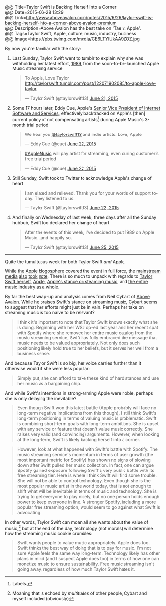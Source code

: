 @@ Title=Taylor Swift is Backing Herself Into a Corner  
@@ Date=2015-06-28 13:29  
@@ Link=http://www.aboveavalon.com/notes/2015/6/26/taylor-swift-is-backing-herself-into-a-corner-above-avalon-premium  
@@ Description=Above Avalon has the best take on 'Tae v. Apple'.  
@@ Tags=Taylor Swift, Apple, culture, music, industry, business  
@@ Image=https://pbs.twimg.com/media/CE6LTYIUkAA9ZOZ.jpg  

By now you're familiar with the story:

1. Last Sunday, Taylor Swift went to tumblr to explain why she was withholding her latest effort, [1989](https://en.wikipedia.org/wiki/1989_(Taylor_Swift_album)), from the soon-to-be-launched Apple Music streaming service
	<blockquote class="twitter-tweet" lang="en"><p lang="en" dir="ltr">To Apple, Love Taylor &#10;<a href="http://taylorswift.tumblr.com/post/122071902085/to-apple-love-taylor">http://taylorswift.tumblr.com/post/122071902085/to-apple-love-taylor</a></p>&mdash; Taylor Swift (@taylorswift13) <a href="https://twitter.com/taylorswift13/status/612575467787407360">June 21, 2015</a></blockquote> <script async src="//platform.twitter.com/widgets.js" charset="utf-8"></script>
2. Some 17 hours later, Eddy Cue, Apple's [Senior Vice President of Internet Software and Services](https://www.apple.com/pr/bios/eddy-cue.html), effectively backtracked on Apple's [then] current policy of not compensating artists[^la] during Apple Music's 3-month trial period
	<blockquote class="twitter-tweet" lang="en"><p lang="en" dir="ltr">We hear you <a href="https://twitter.com/taylorswift13">@taylorswift13</a> and indie artists. Love, Apple</p>&mdash; Eddy Cue (@cue) <a href="https://twitter.com/cue/status/612824947342229504">June 22, 2015</a></blockquote> <script async src="//platform.twitter.com/widgets.js" charset="utf-8"></script>
	<blockquote class="twitter-tweet" lang="en"><p lang="en" dir="ltr"><a href="https://twitter.com/hashtag/AppleMusic?src=hash">#AppleMusic</a> will pay artist for streaming, even during customer’s free trial period</p>&mdash; Eddy Cue (@cue) <a href="https://twitter.com/cue/status/612824775220555776">June 22, 2015</a></blockquote> <script async src="//platform.twitter.com/widgets.js" charset="utf-8"></script>
3. Still Sunday, Swift took to Twitter to acknowledge Apple's change of heart
	<blockquote class="twitter-tweet" lang="en"><p lang="en" dir="ltr">I am elated and relieved. Thank you for your words of support today. They listened to us.</p>&mdash; Taylor Swift (@taylorswift13) <a href="https://twitter.com/taylorswift13/status/612841136311390209">June 22, 2015</a></blockquote> <script async src="//platform.twitter.com/widgets.js" charset="utf-8"></script>
4. And finally on Wednesday of last week, three days after all the Sunday hubbub, Swift too declared her change of heart
	<blockquote class="twitter-tweet" lang="en"><p lang="en" dir="ltr">After the events of this week, I&#39;ve decided to put 1989 on Apple Music...and happily so.</p>&mdash; Taylor Swift (@taylorswift13) <a href="https://twitter.com/taylorswift13/status/614092816940167168">June 25, 2015</a></blockquote> <script async src="//platform.twitter.com/widgets.js" charset="utf-8"></script>
	
<hr class="small" />

Quite the tumultuous week for both Taylor Swift *and* Apple. 

While [the](http://daringfireball.net/linked/2015/06/21/taylor-swift-apple-music) [Apple](http://sixcolors.com/link/2015/06/taylor-swifts-1989-to-be-on-apple-music/) [blogosphere](http://www.macstories.net/linked/taylor-swift-criticizes-apple-music-for-lack-of-artist-compensation-in-free-trial-period/) covered the event in full force, the [mainstream](http://www.wsj.com/articles/taylor-swift-withholds-album-from-apple-music-1434916050) [media](http://www.forbes.com/sites/georgehoward/2015/06/21/the-real-message-in-taylor-swifts-open-letter-to-apple-music-be-more-like-me/) [also](http://www.theatlantic.com/entertainment/archive/2015/06/taylor-swift-apple-music/396470/) [took](http://usatoday.com/videos/life/music/2015/06/21/29068579/) [note](http://www.huffingtonpost.com/2015/06/21/taylor-swift-apple-music_n_7631054.html). There is so much to unpack with regards to [Taylor Swift herself](http://time.com/3554468/why-taylor-swift-spotify/), [Apple](https://www.apple.com/pr/library/2003/04/28Apple-Launches-the-iTunes-Music-Store.html), [Apple's stance on steaming music](http://allthingsd.com/20130110/beats-jimmy-iovine-on-steve-jobs-spotify-and-why-he-can-make-subscriptions-work/), and [the entire music industry as a whole](http://www.economist.com/news/business/21599350-record-bosses-now-hope-online-streaming-could-become-big-enough-business-arrest-their).

By far the best wrap-up and analysis comes from Neil Cybart of [Above Avalon](http://www.aboveavalon.com/notes/2015/6/26/taylor-swift-is-backing-herself-into-a-corner-above-avalon-premium). While he praises Swift's stance on streaming music, Cybart seems to suggest that her efforts might just be in vain. Perhaps her take on streaming music is too naive to be relevant? 
>I think it's important to note that Taylor Swift knows exactly what she is doing. Beginning with her WSJ op-ed last year and her recent spat with Spotify where she removed her entire music catalog from the music streaming service, Swift has fully embraced the message that music needs to be valued appropriately. Not only does such positioning likely hold true to her beliefs, but it serves her well from a business sense.

And because Taylor Swift is so big, her voice carries further than it otherwise would if she were less popular:
>Simply put, she can afford to take these kind of hard stances and use her music as a bargaining chip.

And while Swift's intentions in strong-arming Apple were noble, perhaps she is only delaying the inevitable?
>Even though Swift won this latest battle (Apple probably will face no long-term negative implications from this though), I still think Swift's long-term positioning in terms of valuing music is problematic. Swift is combining short-term goals with long-term ambitions. She is upset with any service or feature that doesn't value music correctly. She raises very valid (and convincing) arguments. However, when looking at the long-term, Swift is likely backing herself into a corner.

>However, look at what happened with Swift's battle with Spotify. The music streaming service's momentum in terms of user growth (the most important metric for Spotify) has shown no signs of slowing down after Swift pulled her music collection. In fact, one can argue Spotify gained exposure following Swift's very public battle with its free streaming tier. Here is where I think Swift will find some trouble. She will not be able to control technology. Even though she is the most popular music artist in the world today, that is not enough to shift what will be inevitable in terms of music and technology. She is trying to get everyone to play nicely, but no one person holds enough power to keep everyone in line. A stronger Spotify, including a more popular free streaming option, would seem to go against what Swift is advocating.

In other words, Taylor Swift can moan all she wants about the value of music,[^on] but at the end of the day, technology (not morals) will determine how the streaming music cookie crumbles:
>Swift wants people to value music appropriately. Apple does too. Swift thinks the best way of doing that is to pay for music. I'm not sure Apple feels the same way long-term. Technology likely has other plans in mind (and I suspect Apple does too) in terms of how one can monetize music to ensure sustainability. Free music streaming isn't going away, regardless of how much Taylor Swift hates it.

[^la]: Labels.
[^on]: Moaning that is echoed by *multitudes* of other people, Cybart and myself included (obviously)